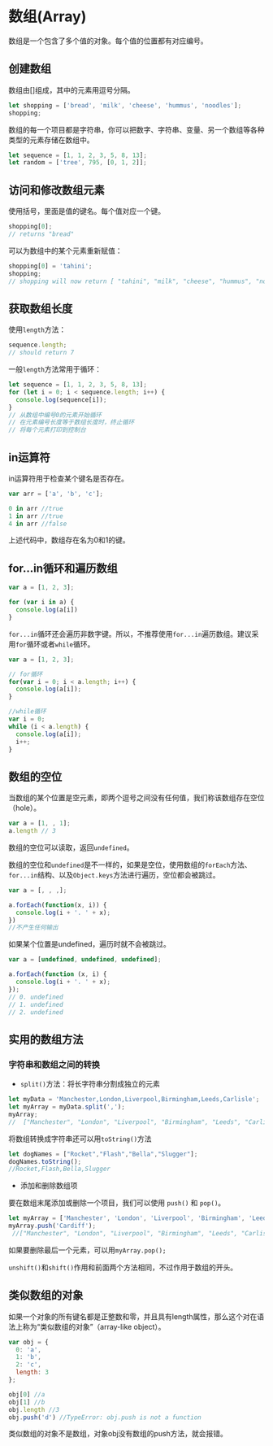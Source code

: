 # 数组(Array)

数组是一个包含了多个值的对象。每个值的位置都有对应编号。

## 创建数组

数组由[]组成，其中的元素用逗号分隔。

```js
let shopping = ['bread', 'milk', 'cheese', 'hummus', 'noodles'];
shopping;
```

数组的每一个项目都是字符串，你可以把数字、字符串、变量、另一个数组等各种类型的元素存储在数组中。

```js
let sequence = [1, 1, 2, 3, 5, 8, 13];
let random = ['tree', 795, [0, 1, 2]];
```

## 访问和修改数组元素

使用括号，里面是值的键名。每个值对应一个键。

```js
shopping[0];
// returns "bread"
```

可以为数组中的某个元素重新赋值：

```js
shopping[0] = 'tahini';
shopping;
// shopping will now return [ "tahini", "milk", "cheese", "hummus", "noodles" ]
```

## 获取数组长度

使用`length`方法：

```js
sequence.length;
// should return 7
```

一般`length`方法常用于循环：

```js
let sequence = [1, 1, 2, 3, 5, 8, 13];
for (let i = 0; i < sequence.length; i++) {
  console.log(sequence[i]);
}
// 从数组中编号0的元素开始循环
// 在元素编号长度等于数组长度时，终止循环
// 将每个元素打印到控制台
```

## in运算符

in运算符用于检查某个键名是否存在。

```js
var arr = ['a', 'b', 'c'];

0 in arr //true
1 in arr //true
4 in arr //false
```

上述代码中，数组存在名为0和1的键。

## for...in循环和遍历数组

```js
var a = [1, 2, 3];

for (var i in a) {
  console.log(a[i])
}
```

`for...in`循环还会遍历非数字键。所以，不推荐使用`for...in`遍历数组。建议采用`for`循环或者`while`循环。

```js
var a = [1, 2, 3];

// for循环
for(var i = 0; i < a.length; i++) {
  console.log(a[i]);
}

//while循环
var i = 0;
while (i < a.length) {
  console.log(a[i]);
  i++;
}

```

## 数组的空位

当数组的某个位置是空元素，即两个逗号之间没有任何值，我们称该数组存在空位（hole）。

```js
var a = [1, , 1];
a.length // 3
```

数组的空位可以读取，返回`undefined`。

数组的空位和`undefined`是不一样的，如果是空位，使用数组的`forEach`方法、`for...in`结构、以及`Object.keys`方法进行遍历，空位都会被跳过。

```js
var a = [, , ,];

a.forEach(function(x, i)) {
  console.log(i + '. ' + x);
})
//不产生任何输出
```

如果某个位置是undefined，遍历时就不会被跳过。

```js
var a = [undefined, undefined, undefined];

a.forEach(function (x, i) {
  console.log(i + '. ' + x);
});
// 0. undefined
// 1. undefined
// 2. undefined
```

## 实用的数组方法

### 字符串和数组之间的转换

- `split()`方法：将长字符串分割成独立的元素

```js
let myData = 'Manchester,London,Liverpool,Birmingham,Leeds,Carlisle';
let myArray = myData.split(',');
myArray;
//  ["Manchester", "London", "Liverpool", "Birmingham", "Leeds", "Carlisle"]
```

将数组转换成字符串还可以用`toString()`方法

```js
let dogNames = ["Rocket","Flash","Bella","Slugger"];
dogNames.toString(); 
//Rocket,Flash,Bella,Slugger
```

- 添加和删除数组项

要在数组末尾添加或删除一个项目，我们可以使用 `push()` 和 `pop()`。

```js
let myArray = ['Manchester', 'London', 'Liverpool', 'Birmingham', 'Leeds', 'Carlisle'];
myArray.push('Cardiff');
 //["Manchester", "London", "Liverpool", "Birmingham", "Leeds", "Carlisle", "Cardiff"]
```

如果要删除最后一个元素，可以用`myArray.pop();`

`unshift()`和`shift()`作用和前面两个方法相同，不过作用于数组的开头。

## 类似数组的对象

如果一个对象的所有键名都是正整数和零，并且具有length属性，那么这个对在语法上称为“类似数组的对象”（array-like object）。

```js
var obj = {
  0: 'a',
  1: 'b',
  2: 'c',
  length: 3
};

obj[0] //a
obj[1] //b
obj.length //3
obj.push('d') //TypeError: obj.push is not a function
```

类似数组的对象不是数组，对象obj没有数组的push方法，就会报错。
